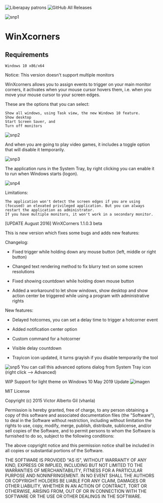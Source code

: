 ![Liberapay patrons](https://img.shields.io/liberapay/patrons/vhanla) ![GitHub All Releases](https://img.shields.io/github/downloads/vhanla/winxcorners/total)

![snp1](https://lh3.googleusercontent.com/-WX2q36irA1M/Vh-zdi1V0RI/AAAAAAAALQU/W6EXCviEaSA/WinXCorners%25255B1%25255D.jpg?imgmax=800)
# WinXcorners

## Requirements

    Windows 10 x86/x64

Notice: This version doesn't support multiple monitors

WinXcorners allows you to assign events to trigger on your main monitor corners, it activates when your mouse cursor hovers them, i.e. when you move your mouse cursor to your screen edges.

These are the options that you can select:

    Show all windows, using Task view, the new Windows 10 feature.
    Show desktop
    Start Screen Saver, and
    Turn off monitors

![snp2](https://lh3.googleusercontent.com/-vxIVdOymPXY/Vh-ze0Bn4bI/AAAAAAAALQY/zZ9TGvPVQpE/WinXCorners%25255B5%25255D.jpg?imgmax=800)

And when you are going to play video games, it includes a toggle option that will disable it temporarily.

![snp3](https://lh3.googleusercontent.com/-VrZ2zw8gfmo/Vh-zhP_UljI/AAAAAAAALQg/aqqvlB79QhQ/WinXCorners%25255B7%25255D%25255B1%25255D.jpg?imgmax=800)

The application runs in the System Tray, by right clicking you can enable it to run when Windows starts (logon).

![snp4](https://lh3.googleusercontent.com/-7ja-oixZ058/Vh-zjp8pRpI/AAAAAAAALQo/h4y4EPuoBbY/WinXCorners%25255B9%25255D%25255B1%25255D.jpg?imgmax=800)

Limitations:

    The application won't detect the screen edges if you are using (focused) an elevated privileged application. But you can always restart the application as administrator.
    If you have multiple monitors, it won't work in a secondary monitor.


[UPDATE August 2016]
WinXCorners 1.1.0.3 beta

This is new version which fixes some bugs and adds new features:

Changelog:

- Fixed trigger while holding down any mouse button  (left, middle or right button)

- Changed text rendering method to fix blurry text on some screen resolutions

- Fixed showing countdown while holding down mouse button

- Added a workaround to let show windows, show desktop and show action center be triggered while using a program with administrative rights

New features:

- Delayed hotcornes, you can set a delay time to trigger a hotcorner event

- Added notification center option

- Custom command for a hotcorner

- Visible delay countdown

- Trayicon icon updated, it turns grayish if you disable temporarily the tool

![snp5](https://lh3.googleusercontent.com/-NtNXrUcUUus/V6VlOWJMPeI/AAAAAAAALxM/hmfgAnoSvK8/image%25255B12%25255D.png?imgmax=800)
You can call this advanced options dialog from System Tray icon (right click –> Advanced)

WIP Support for light theme on Windows 10 May 2019 Update
![imagen](https://user-images.githubusercontent.com/1015823/59126095-d2835e80-8929-11e9-9b89-6023164aaa8d.png)


MIT License

Copyright (c) 2015 Victor Alberto Gil (vhanla)

Permission is hereby granted, free of charge, to any person obtaining a copy
of this software and associated documentation files (the "Software"), to deal
in the Software without restriction, including without limitation the rights
to use, copy, modify, merge, publish, distribute, sublicense, and/or sell
copies of the Software, and to permit persons to whom the Software is
furnished to do so, subject to the following conditions:

The above copyright notice and this permission notice shall be included in all
copies or substantial portions of the Software.

THE SOFTWARE IS PROVIDED "AS IS", WITHOUT WARRANTY OF ANY KIND, EXPRESS OR
IMPLIED, INCLUDING BUT NOT LIMITED TO THE WARRANTIES OF MERCHANTABILITY,
FITNESS FOR A PARTICULAR PURPOSE AND NONINFRINGEMENT. IN NO EVENT SHALL THE
AUTHORS OR COPYRIGHT HOLDERS BE LIABLE FOR ANY CLAIM, DAMAGES OR OTHER
LIABILITY, WHETHER IN AN ACTION OF CONTRACT, TORT OR OTHERWISE, ARISING FROM,
OUT OF OR IN CONNECTION WITH THE SOFTWARE OR THE USE OR OTHER DEALINGS IN THE
SOFTWARE. 

